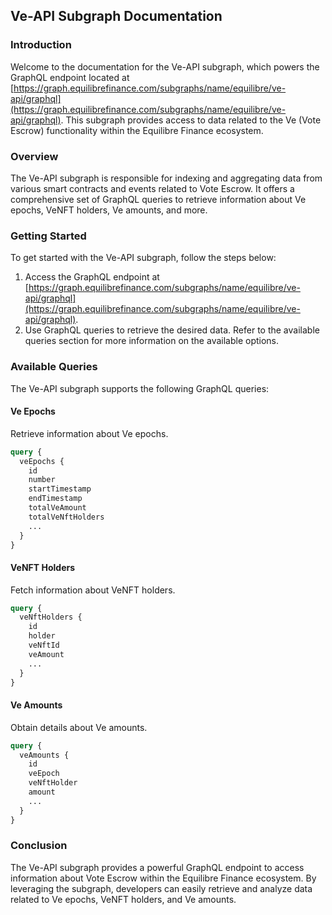 ## Ve-API Subgraph Documentation

### Introduction

Welcome to the documentation for the Ve-API subgraph, which powers the GraphQL endpoint located at [https://graph.equilibrefinance.com/subgraphs/name/equilibre/ve-api/graphql](https://graph.equilibrefinance.com/subgraphs/name/equilibre/ve-api/graphql). This subgraph provides access to data related to the Ve (Vote Escrow) functionality within the Equilibre Finance ecosystem.

### Overview

The Ve-API subgraph is responsible for indexing and aggregating data from various smart contracts and events related to Vote Escrow. It offers a comprehensive set of GraphQL queries to retrieve information about Ve epochs, VeNFT holders, Ve amounts, and more.

### Getting Started

To get started with the Ve-API subgraph, follow the steps below:

1. Access the GraphQL endpoint at [https://graph.equilibrefinance.com/subgraphs/name/equilibre/ve-api/graphql](https://graph.equilibrefinance.com/subgraphs/name/equilibre/ve-api/graphql).
2. Use GraphQL queries to retrieve the desired data. Refer to the available queries section for more information on the available options.

### Available Queries

The Ve-API subgraph supports the following GraphQL queries:

#### Ve Epochs

Retrieve information about Ve epochs.

```graphql
query {
  veEpochs {
    id
    number
    startTimestamp
    endTimestamp
    totalVeAmount
    totalVeNftHolders
    ...
  }
}
```

#### VeNFT Holders

Fetch information about VeNFT holders.

```graphql
query {
  veNftHolders {
    id
    holder
    veNftId
    veAmount
    ...
  }
}
```

#### Ve Amounts

Obtain details about Ve amounts.

```graphql
query {
  veAmounts {
    id
    veEpoch
    veNftHolder
    amount
    ...
  }
}
```

### Conclusion

The Ve-API subgraph provides a powerful GraphQL endpoint to access information about Vote Escrow within the Equilibre Finance ecosystem. By leveraging the subgraph, developers can easily retrieve and analyze data related to Ve epochs, VeNFT holders, and Ve amounts.
